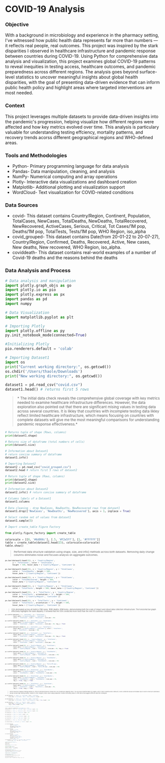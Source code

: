 # COVID-19 Analysis 
### Objective 
With a background in microbiology and experience in the pharmacy setting, I've witnessed how public health data represents far more than numbers — it reflects real people, real outcomes. This project was inspired by the stark disparities I observed in healthcare infrastructure and pandemic response between countries during COVID-19. Using Python for comprehensive data analysis and visualization, this project examines global COVID-19 patterns to reveal inequities in testing access, healthcare outcomes, and pandemic preparedness across different regions. The analysis goes beyond surface-level statistics to uncover meaningful insights about global health disparities, with the goal of presenting data-driven evidence that can inform public health policy and highlight areas where targeted interventions are most needed.

### Context 
This project leverages multiple datasets to provide data-driven insights into the pandemic's progression, helping visualize how different regions were affected and how key metrics evolved over time. This analysis is particulary valuable for understanding testing effciency, mortality patterns, and recovery trends acorss different geographical regions and WHO-defined areas. 

### Tools and Methodologies 
- Python- Primary programming language for data analysis
- Pandas- Data manipulation, cleaning, and analysis
- NumPy- Numerical computing and array operations
- Plotly- Interactive data visualizations and dashboard creation
- Matplotlib- Additional plotting and visualization support
- WordCloud- Text visualization for COVID-related conditions

### Data Sources
- covid- This dataset contains Country/Region, Continent,  Population, TotalCases, NewCases, TotalDeaths, NewDeaths,  TotalRecovered, NewRecovered, ActiveCases, Serious, Critical, Tot Cases/1M pop, Deaths/1M pop, TotalTests, Tests/1M pop, WHO Region, iso_alpha
- covid_grouped- This dataset contains Date(from 20-01-22 to 20-07-27), Country/Region, Confirmed, Deaths, Recovered, Active, New cases, New deaths, New recovered, WHO Region, iso_alpha.
- coviddeath- This dataset contains real-world examples of a number of Covid-19 deaths and the reasons behind the deaths

### Data Analysis and Process
```python
# Data analysis and manipulation
import plotly.graph_objs as go
import plotly.io as pio
import plotly.express as px
import pandas as pd
import numpy

# Data Visualization 
import matplotlib.pyplot as plt

# Importing Plotly
import plotly.offline as py 
py.init_notebook_mode(connected=True)

#Initializing Plotly
pio.renderers.default = 'colab'

# Importing Dataset1
import os
print("Current working directory:", os.getcwd())
os.chdir('/Users/thaole/Downloads')
print("New working directory:", os.getcwd())

dataset1 = pd.read_csv("covid.csv")
dataset1.head() # returns first 5 rows
```
> <small>* The initial data check reveals the comprehensive global coverage with key metrics needed to examine healthcare infrastructure differences. However, the data exploration also pointed out that there are significant mising values in testing data across several countries. It is likley that countries with incomplete testing data likley reflect limited healthcare infrastructure, which means focusing on countries with complete datasets will give me the most meaningful comparisons for understanding pandemic response effectiveness.* <small>

```python
# Returns tuple of shape (Rows, columns)
print(dataset1.shape)

# Returns size of dataframe (total numbers of cells)
print(dataset1.size)

# Information about Dataset1
# return concise summary of dataframe 
dataset1.info()

# Importing Dataset2
dataset2 = pd.read_csv("covid_grouped.csv")
dataset2.head # return first 5 rows of dataset2

# Return tuple of shape (Rows, columns)
print(dataset2.shape)
print(dataset2.size)

# Information about Dataset2
dataset2.info() # return concise summary of dataframe

# Columns labels of a Dataset1
dataset1.columns

# Data cleaning - drop NewCases, NewDeaths, NewRecovered rows from dataset1
dataset1.drop(['NewCases', 'NewDeaths', 'NewRecovered'], axis = 1, inplace = True)

# Select random set of values from dataset1
dataset1.sample(5)

# Import create_table Figure Factory

from plotly.figure_factory import create_table

colorscale = [[0, '#4d004c'], [.5, '#f2e5ff'], [1, '#ffffff']]
table = create_table(dataset1.head(15), colorscale=colorscale)
table.show()
```
> <small> Performed data structure validation using shape, size, and info() methods across both datasets. Removing daily change columns eliminates noise and focuses analysis on aggregate outcomes. <small>

```python
px.bar(dataset1.head(15), x = 'Country/Region',
       y = 'TotalCases', color = 'TotalCases',
       height = 500, hover_data = ['Country/Region', 'Continent'])

px.bar(dataset1.head(15), x = 'Country/Region', y = 'TotalCases', 
       color = 'TotalDeaths', height = 500,
       hover_data = ['Country/Region', 'Continent'])

px.bar(dataset1.head(15), x = 'Country/Region', y = 'TotalCases', 
       color = 'TotalRecovered', height = 500,
       hover_data = ['Country/Region', 'Continent'])

px.bar(dataset1.head(15), x = 'Country/Region', y = 'TotalCases',
       color = 'TotalTests', height = 500, hover_data = ['Country/Region', 'Continent'])

px.bar(dataset1.head(15),  x = 'TotalTests', y = 'Country/Region',
       color = 'TotalTests', orientation = 'h', height = 500, 
       hover_data = ['Country/Region', 'Continent'])

px.bar(dataset1.head(15), x = 'TotalTests', y = 'Continent',
       color = 'TotalTests', orientation = 'h', height = 500,
       hover_data = ['Country/Region', 'Continent'])
```
> <small> USA dominated across all metrics (5M cases, 160K deaths, 60M tests), demonstrating both the scale of impact and robust data collection infrastructure. The horizontal bar graph effectively highlights the stark disparity. It showed that the USA conducted more tests than the next 10 countries combined. <small>

```python
px.scatter(dataset1, x = 'Continent', y = 'TotalCases',
           hover_data = ['Country/Region', 'Continent'],
           color = 'TotalCases', size = 'TotalCases', size_max = 80)

px.scatter(dataset1.head(57), x = 'Continent', y = 'TotalCases', 
           hover_data = ['Country/Region', 'Continent'],
           color = 'TotalCases', size = 'TotalCases', size_max = 80, log_y = True)

px.scatter(dataset1.head(54), x = 'Continent', y = 'TotalTests', 
           hover_data = ['Country/Region', 'Continent'], color = 'TotalTests',
           size = 'TotalTests', size_max = 80)

px.scatter(dataset1.head(50), x = 'Continent', y = 'TotalTests', 
           hover_data = ['Country/Region', 'Continent'], 
           color = 'TotalTests', size = 'TotalTests', size_max = 80, log_y = True)

px.scatter(dataset1.head(100), x = 'Country/Region', y = 'TotalCases', 
           hover_data = ['Country/Region', 'Continent'],
           color = 'TotalCases', size = 'TotalCases', size_max = 80)

px.scatter(dataset1.head(30), x = 'Country/Region', y = 'TotalCases',
           hover_data = ['Country/Region', 'Continent'],
           color = 'Country/Region', size = 'TotalCases', size_max = 80, log_y = True)

px.scatter(dataset1.head(10), x = 'Country/Region', y = 'TotalDeaths', 
           hover_data = ['Country/Region', 'Continent'],
           color = 'Country/Region', size = 'TotalDeaths', size_max = 80)

px.scatter(dataset1.head(10), x = 'Country/Region', y = 'TotalDeaths',
           hover_data = ['Country/Region', 'Continent'],
           color = 'Country/Region', size = 'TotalDeaths', size_max = 80)

px.scatter(dataset1.head(30), x = 'Country/Region', y = 'Tests/1M pop', 
           hover_data = ['Country/Region', 'Continent'],
           color = 'Country/Region', size = 'Tests/1M pop', size_max = 80)

px.scatter(dataset1.head(30), x = 'TotalCases', y = 'TotalDeaths',
           hover_data = ['Country/Region', 'Continent'],
           color = 'TotalDeaths', size = 'TotalDeaths', size_max = 80)

px.scatter(dataset1.head(30), x = 'TotalCases', y = 'TotalDeaths', 
           hover_data = ['Country/Region', 'Continent'],
           color = 'TotalDeaths', size = 'TotalDeaths', size_max = 80,
           log_x = True, log_y = True)

px.scatter(dataset1.head(30), x = 'TotalTests', y = 'TotalCases', 
           hover_data = ['Country/Region', 'Continent'],
           color = 'TotalTests', size = 'TotalTests', size_max = 80,
           log_x = True, log_y = True)
```
> <small> North America's massive testing bubble vs. Africa's minimal presence reveals the core healthcare disparity issue. The log-scale transformation in Graphs 9 and 11 were essential since without it, most continents would be invidisble due to North America's dominance. Europe shows high testing density, relative to other retgions, while Asia's large population creates interesting casse-to-test ratios that suggest different detection strategies. <small>

```python
px.bar(dataset2, x = "Date", y = "Confirmed", color = "Confirmed", 
       hover_data = ["Confirmed", "Date", "Country/Region"], height = 400)

px.bar(dataset2, x = "Date", y = "Confirmed", color = "Confirmed", 
       hover_data = ["Confirmed", "Date", "Country/Region"], log_y = True, height = 400)

px.bar(dataset2, x = "Date", y = "Deaths", color = "Deaths",
       hover_data = ["Confirmed", "Date", "Country/Region"],
       log_y = False, height = 400)
```
> <small>

```python
# United States Specific Analysis 

df_US = dataset2.loc[dataset2["Country/Region"] == "US"]
px.bar(df_US, x = "Date", y = "Confirmed", color = "Confirmed", height = 400)

px.bar(df_US, x = "Date", y = "Recovered", color = "Recovered", height = 400)

px.line(df_US, x = "Date", y = "Recovered", height = 400)

px.line(df_US, x = "Date", y = "Deaths", height = 400)

px.line(df_US, x = "Date", y = "Confirmed", height = 400)

px.line(df_US, x = "Date", y = "New cases", height = 400)

px.bar(df_US, x = "Date", y = "New cases", height = 400)

px.scatter(df_US, x = "Confirmed", y = "Deaths", height = 400)
```
> <small>

```python
px.choropleth(dataset2, 
              locations = "iso_alpha",
              color = "Confirmed",
              hover_name = "Country/Region",
              color_continuous_scale = "Reds",
              animation_frame = "Date")

px.choropleth(dataset2,
              locations = "iso_alpha",
              color = "Deaths",
              hover_name = "Country/Region",
              color_continuous_scale = "Picnic",
              animation_frame = "Date")

px.choropleth(dataset2,
              locations = "iso_alpha",
              color = "Recovered",
              hover_name = "Country/Region",
              color_continuous_scale = "RdYlGn",
              projection = "natural earth",
              animation_frame = "Date")

px.bar(dataset2, x = "WHO Region", y = "Confirmed", color = "WHO Region", 
       animation_frame = "Date", hover_name = "Country/Region")
```
> <small>

```python
# Visualizing text using Word Cloud

dataset3 = pd.read_csv("coviddeath.csv")
dataset3.head()

dataset3.tail()

dataset3.groupby(["Condition"]).count()

# import word cloud
from wordcloud import WordCloud

sentences = dataset3["Condition"].tolist()
sentences_as_a_string = ' '.join(sentences)


# Convert the string into WordCloud
plt.figure(figsize=(20, 20))
plt.imshow(WordCloud().generate(sentences_as_a_string))

column2_tolist= dataset3["Condition Group"].tolist()

# Convert the list to one single string
column_to_string= " ".join(column2_tolist)

# Convert the string into WordCloud
plt.figure(figsize=(20,20))
plt.imshow(WordCloud().generate(column_to_string))
```
> <small>


```
# United States Specific Analysis 

df_US = dataset2.loc[dataset2["Country/Region"] == "US"]

px.bar(df_US, x = "Date", y = "Confirmed", color = "Confirmed", height = 400)
